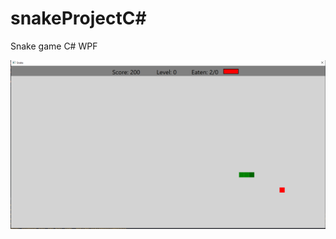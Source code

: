 # snakeProjectC#
Snake game C# WPF

![Bildet av programvare](images/examplePicture.PNG?raw=true "Snake Game")
